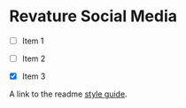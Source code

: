 # Revature Social Media

- [ ] Item 1
- [ ] Item 2
- [x] Item 3


A link to the readme [style guide](https://help.github.com/articles/basic-writing-and-formatting-syntax/).
